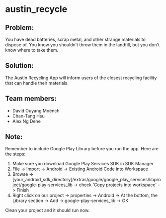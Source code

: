 austin_recycle
==============
Problem:
--------
You have dead batteries, scrap metal, and 
other strange materials to dispose of. You know you 
shouldn't throw them in the landfill, but you don't know 
where to take them.

Solution:
---------
The Austin Recycling App will inform users of 
the closest recycling facility that can handle their 
materials.

Team members:
--------------
* David Ouyang Moench
* Chan-Tang Hsu
* Alex Ng Dehe

Note:
-----
Remember to include Google Play Library before you run the app. Here are the steps:

1. Make sure you download Google Play Services SDK in SDK Manager
2. File -> Import -> Android -> Existing Android Code into Workspace
3. Browse -> [your_android_sdk_directory]/extras/google/google_play_services/libproject/google-play-services_lib -> check 'Copy projects into workspace' -> Finish
4. Right click on our project -> properties -> Android -> At the bottom, the Library section -> Add -> google-play-services_lib -> OK

Clean your project and it should run now.
